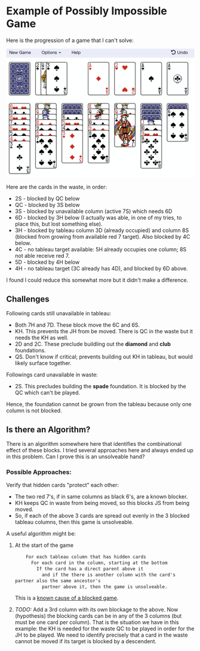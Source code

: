 # Example of Possibly Impossible Game

Here is the progression of a game that I can't solve:

![Impossible Game](/docs/imgs/impossibleGames/2021-04-25.png)

Here are the cards in the waste, in order:

* 2S - blocked by QC below
* QC - blocked by 3S below
* 3S - blocked by unavailable column (active 7S) which needs 6D
* 6D - blocked by 3H below (I actually was able, in one of my tries, to place this, but lost something else).
* 3H - blocked by tableau column 3D (already occupied) and column 8S (blocked from growing from available red 7 target).  Also blocked by 4C below.
* 4C - no tableau target available: 5H already occupies one column; 8S not able receive red 7.
* 5D - blocked by 4H below
* 4H - no tableau target (3C already has 4D), and blocked by 6D above.

I found I could reduce this somewhat more but it didn't make a difference.

## Challenges

Following cards still unavailable in tableau:

* Both 7H and 7D.  These block move the 6C and 6S.
* KH.  This prevents the JH from be moved.  There is QC in the waste but it needs the KH as well.
* 2D and 2C.  These preclude buildling out the **diamond** and **club** foundations.
* QS. Don't know if critical; prevents building out KH in tableau, but would likely surface together.

Followings card unavailable in waste:

* 2S.  This precludes building the **spade** foundation.  It is blocked by the QC which can't be played.

Hence, the foundation cannot be grown from the tableau because only one column is not blocked.

## Is there an Algorithm?

There is an algorithm somewhere here that identifies the combinational effect of these blocks.  I tried several approaches here and always ended up in this problem.  Can I prove this is an unsolveable hand?

### Possible Approaches:

Verify that hidden cards "protect" each other:

* The two red 7's, if in same columns as black 6's, are a known blocker.
* KH keeps QC in waste from being moved, so this blocks JS from being moved.  
* So, if each of the above 3 cards are spread out evenly in the 3 blocked tableau columns,
  then this game is unsolveable.
 
A useful algorithm might be:

1. At the start of the game

    ```text
        For each tableau column that has hidden cards
          For each card in the column, starting at the bottom
            If the card has a direct parent above it
              and if the there is another column with the card's partner also the same ancestor's 
              partner above it, then the game is unsolveable.
    ```

    This is a [known cause of a blocked game](/docs/unsolveables.md).

1. *TODO:* Add a 3rd column with its own blockage to the above.  Now (hypothesis) the blocking cards can be in any of the 3 columns (but must be one card per column).  That is the situation we have in this example: the KH is needed for the waste QC to be played in order for the JH to be played.  We need to identify precisely that a card in the waste cannot be moved if its target is blocked by a descendent.
